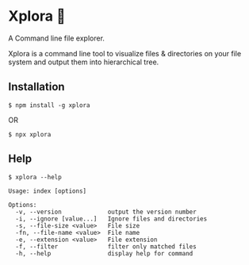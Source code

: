 # Xplora 📁

A Command line file explorer.

Xplora is a command line tool to visualize files & directories on your file system and output them into hierarchical tree.

## **Installation**

```
$ npm install -g xplora
```

OR

```
$ npx xplora
```

## **Help**

```
$ xplora --help
```

```
Usage: index [options]

Options:
  -v, --version             output the version number
  -i, --ignore [value...]   Ignore files and directories
  -s, --file-size <value>   File size
  -fn, --file-name <value>  File name
  -e, --extension <value>   File extension
  -f, --filter              filter only matched files
  -h, --help                display help for command
```
